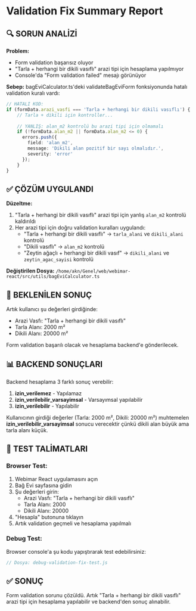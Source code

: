 # Validation Fix Summary Report

## 🔍 SORUN ANALİZİ

**Problem:** 
- Form validation başarısız oluyor
- "Tarla + herhangi bir dikili vasıflı" arazi tipi için hesaplama yapılmıyor
- Console'da "Form validation failed" mesajı görünüyor

**Sebep:**
bagEviCalculator.ts'deki validateBagEviForm fonksiyonunda hatalı validation kuralı vardı:

```typescript
// HATALI KOD:
if (formData.arazi_vasfi === 'Tarla + herhangi bir dikili vasıflı') {
    // Tarla + dikili için kontroller...
    
    // YANLIŞ: alan_m2 kontrolü bu arazi tipi için olmamalı
    if (!formData.alan_m2 || formData.alan_m2 <= 0) {
      errors.push({
        field: 'alan_m2',
        message: 'Dikili alan pozitif bir sayı olmalıdır.',
        severity: 'error'
      });
    }
}
```

## ✅ ÇÖZÜM UYGULANDI

**Düzeltme:**
1. "Tarla + herhangi bir dikili vasıflı" arazi tipi için yanlış `alan_m2` kontrolü kaldırıldı
2. Her arazi tipi için doğru validation kuralları uygulandı:
   - "Tarla + herhangi bir dikili vasıflı" → `tarla_alani` ve `dikili_alani` kontrolü
   - "Dikili vasıflı" → `alan_m2` kontrolü  
   - "Zeytin ağaçlı + herhangi bir dikili vasıf" → `dikili_alani` ve `zeytin_agac_sayisi` kontrolü

**Değiştirilen Dosya:**
`/home/akn/Genel/web/webimar-react/src/utils/bagEviCalculator.ts`

## 🎯 BEKLENİLEN SONUÇ

Artık kullanıcı şu değerleri girdiğinde:
- Arazi Vasfı: "Tarla + herhangi bir dikili vasıflı"
- Tarla Alanı: 2000 m²
- Dikili Alanı: 20000 m²

Form validation başarılı olacak ve hesaplama backend'e gönderilecek.

## 📊 BACKEND SONUÇLARI

Backend hesaplama 3 farklı sonuç verebilir:

1. **izin_verilemez** - Yapılamaz
2. **izin_verilebilir_varsayimsal** - Varsayımsal yapılabilir  
3. **izin_verilebilir** - Yapılabilir

Kullanıcının girdiği değerler (Tarla: 2000 m², Dikili: 20000 m²) muhtemelen **izin_verilebilir_varsayimsal** sonucu verecektir çünkü dikili alan büyük ama tarla alanı küçük.

## 🧪 TEST TALİMATLARI

### Browser Test:
1. Webimar React uygulamasını açın
2. Bağ Evi sayfasına gidin  
3. Şu değerleri girin:
   - Arazi Vasfı: "Tarla + herhangi bir dikili vasıflı"
   - Tarla Alanı: 2000
   - Dikili Alanı: 20000
4. "Hesapla" butonuna tıklayın
5. Artık validation geçmeli ve hesaplama yapılmalı

### Debug Test:
Browser console'a şu kodu yapıştırarak test edebilirsiniz:
```javascript
// Dosya: debug-validation-fix-test.js
```

## ✅ SONUÇ

Form validation sorunu çözüldü. Artık "Tarla + herhangi bir dikili vasıflı" arazi tipi için hesaplama yapılabilir ve backend'den sonuç alınabilir.

